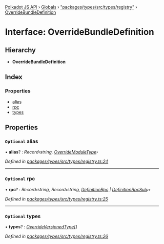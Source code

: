 [Polkadot JS API](../README.md) › [Globals](../globals.md) › ["packages/types/src/types/registry"](../modules/_packages_types_src_types_registry_.md) › [OverrideBundleDefinition](_packages_types_src_types_registry_.overridebundledefinition.md)

# Interface: OverrideBundleDefinition

## Hierarchy

* **OverrideBundleDefinition**

## Index

### Properties

* [alias](_packages_types_src_types_registry_.overridebundledefinition.md#optional-alias)
* [rpc](_packages_types_src_types_registry_.overridebundledefinition.md#optional-rpc)
* [types](_packages_types_src_types_registry_.overridebundledefinition.md#optional-types)

## Properties

### `Optional` alias

• **alias**? : *Record‹string, [OverrideModuleType](../modules/_packages_types_src_types_registry_.md#overridemoduletype)›*

*Defined in [packages/types/src/types/registry.ts:24](https://github.com/polkadot-js/api/blob/277ea92fd/packages/types/src/types/registry.ts#L24)*

___

### `Optional` rpc

• **rpc**? : *Record‹string, Record‹string, [DefinitionRpc](_packages_types_src_types_definitions_.definitionrpc.md) | [DefinitionRpcSub](_packages_types_src_types_definitions_.definitionrpcsub.md)››*

*Defined in [packages/types/src/types/registry.ts:25](https://github.com/polkadot-js/api/blob/277ea92fd/packages/types/src/types/registry.ts#L25)*

___

### `Optional` types

• **types**? : *[OverrideVersionedType](_packages_types_src_types_registry_.overrideversionedtype.md)[]*

*Defined in [packages/types/src/types/registry.ts:26](https://github.com/polkadot-js/api/blob/277ea92fd/packages/types/src/types/registry.ts#L26)*
